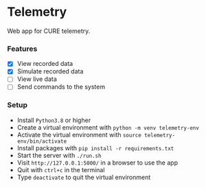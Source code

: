 # Telemetry
Web app for CURE telemetry.

### Features
* [x] View recorded data
* [x] Simulate recorded data
* [ ] View live data
* [ ] Send commands to the system

### Setup
* Install `Python3.8` or higher
* Create a virtual environment with `python -m venv telemetry-env`
* Activate the virtual environment with `source telemetry-env/bin/activate`
* Install packages with `pip install -r requirements.txt`
* Start the server with `./run.sh`
* Visit `http://127.0.0.1:5000/` in a browser to use the app
* Quit with `ctrl+c` in the terminal
* Type `deactivate` to quit the virtual environment
